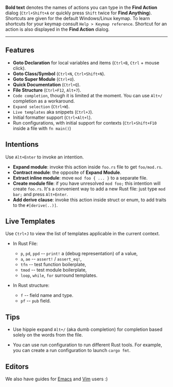**Bold text** denotes the names of actions you can type in the **Find Action**
  dialog (`Ctrl+Shift+A` or quickly press `Shift` twice for **Find Anything**).
  Shortcuts are given for the default Windows/Linux keymap. To learn shortcuts
    for your keymap consult `Help > Keymap reference`. Shortcut for an action is
  also displayed in the **Find Action** dialog.

--------------------------------------------------------------------------------



## Features

* **Goto Declaration** for local variables and items (`Ctrl+B`, `Ctrl` + mouse click).
* **Goto Class/Symbol** (`Ctrl+N`, `Ctrl+Shift+N`).
* **Goto Super Module** (`Ctrl+U`).
* **Quick Documentation** (`Ctrl+Q`).
* **File Structure** (`Ctrl+F12`, `Alt+7`).
* `Code completion`, though it is limited at the moment. You can use `Alt+/` completion as a workaround.
* `Expand selection` (`Ctrl+W`).
* `Live templates` aka snippets (`Ctrl+J`).
* Initial formatter support (`Ctrl+Alt+l`).
* Run configurations, with initial support for contexts (`Ctrl+Shift+F10` inside a file with `fn main()`)

## Intentions

Use `Alt+Enter` to invoke an intention.

* **Expand module**: invoke this action inside `foo.rs` file to get `foo/mod.rs`.
* **Contract module**: the opposite of **Expand Module**.
* **Extract inline module**: move `mod foo { ... }` to a separate file.
* **Create module file**: if you have unresolved `mod foo;` this intention will create
  `foo.rs`. It's a convenient way to add a new Rust file: just type `mod bar;` and
  press `Alt+Enter`.
* **Add derive clause**: invoke this action inside struct or enum, to add traits to the `#[derive(..)]`.

## Live Templates

Use `Ctrl+J` to view the list of templates applicable in the current context.

* In Rust File:
  - `p`, `pd`, `ppd` -- `print!` a (debug representation) of a value,
  - `a`, `ae` -- `assert!` / `assert_eq!`,
  - `tfn` -- test function boilerplate,
  - `tmod` -- test module boilerplate,
  - `loop`, `while`, `for` surround templates.

* In Rust structure:
  - `f` -- field name and type.
  - `pf` -- `pub` field.


## Tips

* Use hippie expand `Alt+/` (aka dumb completion) for completion based solely on the
  words from the file.

* You can use run configuration to run different Rust tools. For example, you
  can create a run configuration to launch `cargo fmt`.

## Editors

We also have guides for [Emacs](Emacs.md) and [Vim](Vim.md) users :)
